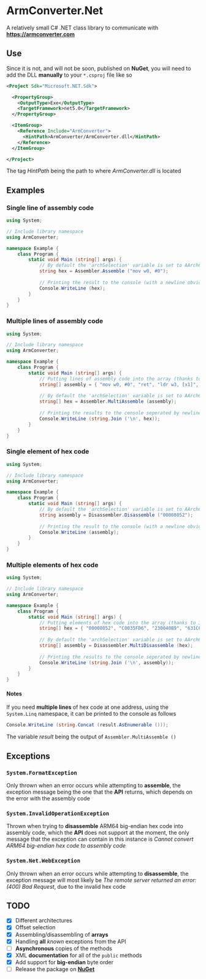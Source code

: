 # ArmConverter.Net
A relatively small C# .NET class library to communicate with **https://armconverter.com**
## Use
Since it is not, and will not be soon, published on **NuGet**, you will need to add the DLL **manually** to your `*.csproj` file like so
```xml
<Project Sdk="Microsoft.NET.Sdk">

  <PropertyGroup>
    <OutputType>Exe</OutputType>
    <TargetFramework>net5.0</TargetFramework>
  </PropertyGroup>

  <ItemGroup>
    <Reference Include="ArmConverter">
      <HintPath>ArmConverter/ArmConverter.dll</HintPath>
    </Reference>
  </ItemGroup>

</Project>
```
The tag *HintPath* being the path to where *ArmConverter.dll* is located
## Examples
### Single line of assembly code
```cs
using System;

// Include library namespace
using ArmConverter;

namespace Example {
    class Program {
        static void Main (string[] args) {
            // By default the 'archSelection' variable is set to AArch64 and the 'offset' variable is 0 when null so we only need to satisfy the first argument
            string hex = Assembler.Assemble ("mov w0, #0");
            
            // Printing the result to the console (with a newline obviously)
            Console.WriteLine (hex);
        }
    }
}
```
### Multiple lines of assembly code
```cs
using System;

// Include library namespace
using ArmConverter;

namespace Example {
    class Program {
        static void Main (string[] args) {
            // Putting lines of assembly code into the array (thanks to 3096 for this part of their code patch used)
            string[] assembly = { "mov w0, #0", "ret", "ldr w3, [x1]", "and w3, w3, #0xff", "cmp w3, #0x61", "b.ne #0x1c", "adr x1, #0x24", "sub sp, sp, #0x60", "b #0xfffffffffffcbff4" };
            
            // By default the 'archSelection' variable is set to AArch64 and the 'offset' variable is 0 when null so we only need to satisfy the first argument
            string[] hex = Assembler.MultiAssemble (assembly);
            
            // Printing the results to the console seperated by newlines
            Console.WriteLine (string.Join ('\n', hex));
        }
    }
}
```
### Single element of hex code
```cs
using System;

// Include library namespace
using ArmConverter;

namespace Example {
    class Program {
        static void Main (string[] args) {
            // By default the 'archSelection' variable is set to AArch64 and the 'offset' variable is 0 when null so we only need to satisfy the first argument
            string assembly = Disassembler.Disassemble ("00008052");
            
            // Printing the result to the console (with a newline obviously)
            Console.WriteLine (assembly);
        }
    }
}
```
### Multiple elements of hex code
```cs
using System;

// Include library namespace
using ArmConverter;

namespace Example {
    class Program {
        static void Main (string[] args) {
            // Putting elements of hex code into the array (thanks to 3096 for this part of their code patch used)
            string[] hex = { "00008052", "C0035FD6", "230040B9", "631C0012", "7F840171", "E1000054", "21010010", "FF8301D1", "FD2FFF17" };
            
            // By default the 'archSelection' variable is set to AArch64 and the 'offset' variable is 0 when null so we only need to satisfy the first argument
            string[] assembly = Disassembler.MultiDisassemble (hex);
            
            // Printing the results to the console seperated by newlines
            Console.WriteLine (string.Join ('\n', assembly));
        }
    }
}
```
#### Notes
If you need **multiple lines** of hex code at one address, using the `System.Linq` namespace, it can be printed to the console as follows
```cs
Console.WriteLine (string.Concat (result.AsEnumerable ()));
```
The variable *result* being the output of `Assembler.MultiAssemble ()`
## Exceptions
### `System.FormatException`
Only thrown when an error occurs while attempting to **assemble**, the exception message being the one that the **API** returns, which depends on the error with the assembly code
### `System.InvalidOperationException`
Thrown when trying to **disassemble** ARM64 big-endian hex code into assembly code, which the **API** does not support at the moment, the only message that the exception can contain in this instance is *Cannot convert ARM64 big-endian hex code to assembly code* 
### `System.Net.WebException`
Only thrown when an error occurs while attempting to **disassemble**, the exception message will most likely be *The remote server returned an error: (400) Bad Request*, due to the invalid hex code
## TODO
- [x] Different architectures
- [x] Offset selection
- [x] Assembling/disassembling of **arrays**
- [x] Handling **all** *known* exceptions from the API
- [ ] **Asynchronous** copies of the methods
- [x] XML **documentation** for all of the `public` methods
- [x] Add support for **big-endian** byte order
- [ ] Release the package on **[NuGet](https://www.nuget.org)**
